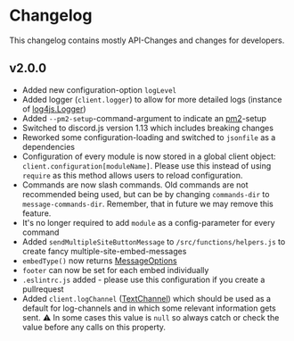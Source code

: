 # Changelog
This changelog contains mostly API-Changes and changes for developers.

## v2.0.0
* Added new configuration-option `logLevel`
* Added logger (`client.logger`) to allow for more detailed logs (instance of [log4js.Logger](https://github.com/log4js-node/log4js-node))
* Added `--pm2-setup`-command-argument to indicate an [pm2](https://pm2.keymetrics.io)-setup
* Switched to discord.js version 1.13 which includes breaking changes
* Reworked some configuration-loading and switched to `jsonfile` as a dependencies
* Configuration of every module is now stored in a global client object: `client.configuration[moduleName]`. Please use this instead of using `require` as this method allows users to reload configuration.
* Commands are now slash commands. Old commands are not recommended being used, but can be by changing `commands-dir` to `message-commands-dir`. Remember, that in future we may remove this feature.
* It's no longer required to add `module` as a config-parameter for every command
* Added `sendMultipleSiteButtonMessage` to `/src/functions/helpers.js` to create fancy multiple-site-embed-messages
* `embedType()` now returns [MessageOptions](https://discord.js.org/#/docs/main/stable/typedef/MessageOptions)
* `footer` can now be set for each embed individually
* `.eslintrc.js` added - please use this configuration if you create a pullrequest
* Added `client.logChannel` ([TextChannel](https://discord.js.org/#/docs/main/stable/class/TextChannel)) which should be used as a default for log-channels and in which some relevant information gets sent. ⚠️ In some cases this value is `null` so always catch or check the value before any calls on this property.